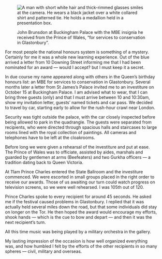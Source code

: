 <figure>
<img src="../brunsdonMBE.jpg" alt="A man with short white hair and thick-rimmed glasses smiles at the camera. He wears a black jacket over a white collared shirt and patterned tie. He holds a medallion held in a presentation box.">
<figcaption>

John Brunsdon at Buckingham Palace with the MBE insignia he received
from the Prince of Wales, “for services to conservation in Glastonbury”.

</figcaption>
</figure>

For most people the national honours system is something of a mystery.
Certainly for me it was a whole new learning experience. Out of the blue
arrived a letter from 10 Downing Street informing me that I had been
nominated for an award — would I accept? but I must keep it a secret.

In due course my name appeared along with others in the Queen’s
birthday honours list: an MBE for services to conservation in
Glastonbury. Several months later a letter from St James’s Palace
invited me to an investiture on October 15 at Buckingham Palace. I am
advised what to wear, that I can bring three guests (only) and that I
must arrive between 10 and 10:30am, show my invitation letter, guests’
named tickets and car pass. We decided to travel by car, starting early
to allow for the rush-hour crawl near London.

Security was tight outside the palace, with the car closely inspected
before being allowed to park in the quadrangle. The guests were
separated from recipients, who were directed through spacious halls and
staircases to large rooms lined with the royal collection of paintings.
All cameras and telephones have to be left at the cloakrooms.

Before long we were given a rehearsal of the investiture and put at
ease. The Prince of Wales was to officiate, assisted by aides, marshals
and guarded by gentlemen at arms (Beefeaters) and two Gurkha officers —
a tradition dating back to Queen Victoria.

At 11am Prince Charles entered the State Ballroom and the investiture
commenced. We were escorted in small groups placed in the right order to
receive our awards. Those of us awaiting our turn could watch progress
on television screens, so we were well rehearsed. I was 105th out of
120.

Prince Charles spoke to every recipient for around 45 seconds. He
asked me if the festival caused problems in Glastonbury. I replied that
it was actually held several miles down the road, but that some
individuals did stay on longer on the Tor. He then hoped the award would
encourage my efforts, shook hands — which is the cue to bow and depart —
and then it was the next recipient’s turn.

All this time music was being played by a military orchestra in the
gallery.

My lasting impression of the occasion is how well organized
everything was, and how humbled I felt by the efforts of the other
recipients in so many spheres — civil, military and overseas.
